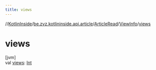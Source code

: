 ```yaml
---
title: views
---
```

//[KotlinInside](../../../../index.html)/[be.zvz.kotlininside.api.article](../../index.html)/[ArticleRead](../index.html)/[ViewInfo](index.html)/[views](views.html)



# views



[jvm]\
val [views](views.html): [Int](https://kotlinlang.org/api/latest/jvm/stdlib/kotlin/-int/index.html)




